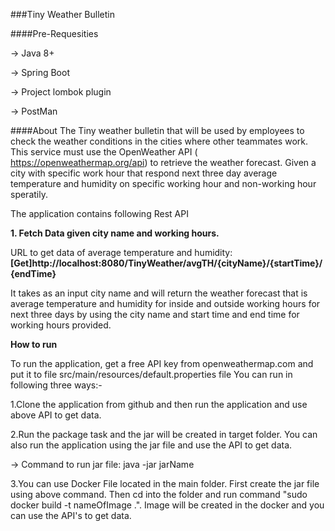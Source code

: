 ###Tiny Weather Bulletin

####Pre-Requesities

-> Java 8+

-> Spring Boot

-> Project lombok plugin

-> PostMan

####About 
The Tiny weather bulletin that will be used by employees to check the weather conditions in the cities where other teammates work. This service must use the OpenWeather API (​ https://openweathermap.org/api​ ) to retrieve the weather forecast.
Given a city with specific work hour that respond next three day average temperature and humidity on specific working hour and non-working hour speratily.

The application contains following Rest API

**1. Fetch Data given city name and working hours.**

URL to get data of average temperature and humidity:
    **[Get]http://localhost:8080/TinyWeather/avgTH/{cityName}/{startTime}/{endTime}**
    
It takes as an input city name and will return the weather forecast that is average temperature and humidity for inside and outside working hours for next three days by using the city name and start time and end time for working hours provided.

**How to run**

To run the application, get a free API key from openweathermap.com and put it to file src/main/resources/default.properties file You can run in following three ways:-


1.Clone the application from github and then run the application and use above API to get data.


2.Run the package task and the jar will be created in target folder. You can also run the application using the jar file and use the API to get data.


-> Command to run jar file: java -jar jarName

3.You can use Docker File located in the main folder.
First create the jar file using above command. 
Then cd into the folder and run command "sudo docker build -t nameOfImage .". 
Image will be created in the docker and you can use the API's to get data.

